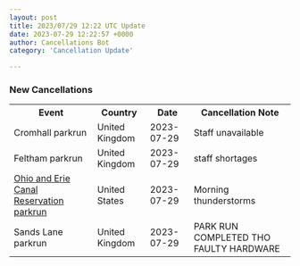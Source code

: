 ```yaml
---
layout: post
title: 2023/07/29 12:22 UTC Update
date: 2023-07-29 12:22:57 +0000
author: Cancellations Bot
category: 'Cancellation Update'

---
```


<h3>New Cancellations</h3>
<div class='hscrollable'>
<table style='width: 100%'>
    <tr>
        <th>Event</th>
        <th>Country</th>
        <th>Date</th>
        <th>Cancellation Note</th>
    </tr>
    <tr>
        <td>Cromhall parkrun</td>
        <td>United Kingdom</td>
        <td>2023-07-29</td>
        <td>Staff unavailable</td>
    </tr>
    <tr>
        <td>Feltham parkrun</td>
        <td>United Kingdom</td>
        <td>2023-07-29</td>
        <td>staff shortages</td>
    </tr>
    <tr>
        <td><a href="https://www.parkrun.us/ohioanderiecanalreservation">Ohio and Erie Canal Reservation parkrun</a></td>
        <td>United States</td>
        <td>2023-07-29</td>
        <td>Morning thunderstorms</td>
    </tr>
    <tr>
        <td>Sands Lane parkrun</td>
        <td>United Kingdom</td>
        <td>2023-07-29</td>
        <td>PARK RUN COMPLETED THO FAULTY HARDWARE</td>
    </tr>
</table>
</div>
